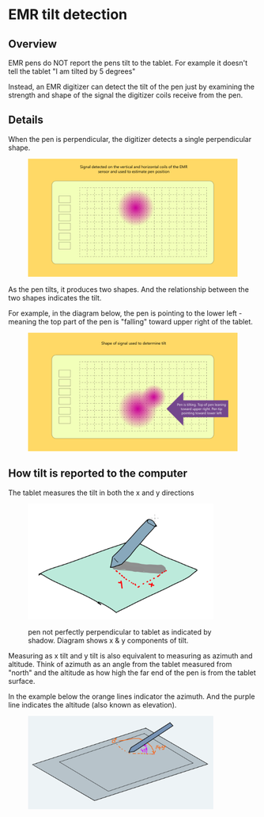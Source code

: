 # EMR tilt detection

## Overview

EMR pens do NOT report the pens tilt to the tablet. For example it doesn't tell the tablet "I am tilted by 5 degrees"

Instead, an EMR digitizer can detect the tilt of the pen just by examining the strength and shape of the signal the digitizer coils receive from the pen.

## Details

When the pen is perpendicular, the digitizer detects a single perpendicular shape.

<figure><img src="../../.gitbook/assets/image (2) (1) (1) (1) (1) (1) (1) (1) (1) (1) (1).png" alt=""><figcaption></figcaption></figure>

As the pen tilts, it produces two shapes. And the relationship between the two shapes indicates the tilt.

For example, in the diagram below, the pen is pointing to the lower left - meaning the top part of the pen is "falling" toward upper right of the tablet.

<figure><img src="../../.gitbook/assets/Slide_20240506_185502.png" alt=""><figcaption></figcaption></figure>

## **How tilt is reported to the computer**

The tablet measures the tilt in both the x and y directions

<div align="left">

<figure><img src="../../.gitbook/assets/image (72).png" alt="" width="375"><figcaption><p>pen not perfectly perpendicular to tablet as indicated by shadow. Diagram shows x &#x26; y components of tilt.</p></figcaption></figure>

</div>

Measuring as x tilt and y tilt is also equivalent to measuring as azimuth and altitude. Think of azimuth as an angle from the tablet measured from "north" and the altitude as how high the far end of the pen is from the tablet surface.

In the example below the orange lines indicator the azimuth. And the purple line indicates the altitude (also known as elevation).

<figure><img src="../../.gitbook/assets/image (1) (1) (1) (1).png" alt="" width="375"><figcaption></figcaption></figure>





